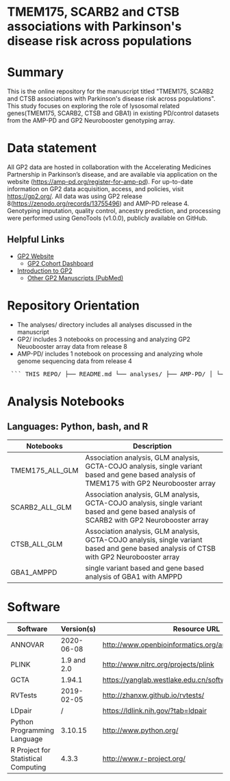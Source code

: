# TMEM175, SCARB2 and CTSB associations with Parkinson's disease risk across populations

# Summary

This is the online repository for the manuscript titled "TMEM175, SCARB2 and CTSB associations with Parkinson's disease risk across populations". This study focuses on exploring the role of lysosomal related genes(TMEM175, SCARB2, CTSB and GBA1) in existing PD/control datasets from the AMP-PD and GP2 Neurobooster genotyping array.

# Data statement
All GP2 data are hosted in collaboration with the Accelerating Medicines Partnership in Parkinson’s disease, and are available via application on the website (https://amp-pd.org/register-for-amp-pd). For up-to-date information on GP2 data acquisition, access, and policies, visit https://gp2.org/. 
All data was using GP2 release 8(https://zenodo.org/records/13755496) and AMP-PD release 4. Genotyping imputation, quality control, ancestry prediction, and processing were performed using GenoTools (v1.0.0), publicly available on GitHub.

## Helpful Links

- [GP2 Website](https://gp2.org/)
  - [GP2 Cohort Dashboard](https://gp2.org/cohort-dashboard-advanced/)
- [Introduction to GP2](https://movementdisorders.onlinelibrary.wiley.com/doi/10.1002/mds.28494)
  - [Other GP2 Manuscripts (PubMed)](https://pubmed.ncbi.nlm.nih.gov/?term=%22global+parkinson%27s+genetics+program%22)

# Repository Orientation
- The analyses/ directory includes all analyses discussed in the manuscript
 -  GP2/ includes 3 notebooks on processing and analyzing GP2 Neuobooster array data from release 8
 -  AMP-PD/ includes 1 notebook on processing and analyzing whole genome sequencing data from release 4

<pre> ``` THIS_REPO/ ├── README.md └── analyses/ ├── AMP-PD/ │ └── 00_GBA1_AMPPD.ipynb └── GP2/ ├── 00_TMEM175_ALL_GLM.ipynb ├── 01_SCARB2_ALL_GLM.ipynb └── 02_CTSB_ALL_GLM.ipynb ``` </pre>

# Analysis Notebooks
## Languages: Python, bash, and R
| Notebooks   | Description | 
|----------------|--------|
| TMEM175_ALL_GLM         | Association analysis, GLM analysis, GCTA-COJO analysis, single variant based and gene based analysis of TMEM175 with GP2 Neurobooster array|
| SCARB2_ALL_GLM         | Association analysis, GLM analysis, GCTA-COJO analysis, single variant based and gene based analysis of SCARB2 with GP2 Neurobooster array|
| CTSB_ALL_GLM         | Association analysis, GLM analysis, GCTA-COJO analysis, single variant based and gene based analysis of CTSB with GP2 Neurobooster array|
| GBA1_AMPPD         | single variant based and gene based analysis of GBA1 with AMPPD|



# Software
| Software   | Version(s) | Resource URL |
|----------------|--------|------------------|
| ANNOVAR         | 2020-06-08 | http://www.openbioinformatics.org/annovar/ |
| PLINK  | 1.9 and 2.0    | http://www.nitrc.org/projects/plink             |
| GCTA | 1.94.1  | https://yanglab.westlake.edu.cn/software/gcta/#Overview         |
| RVTests | 2019-02-05  | http://zhanxw.github.io/rvtests/         |
| LDpair | /  | https://ldlink.nih.gov/?tab=ldpair         |
| Python Programming Language | 3.10.15  | http://www.python.org/         |
| R Project for Statistical Computing | 4.3.3  | http://www.r-project.org/        |


